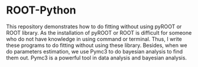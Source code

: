 # ROOT-Python
This repository demonstrates how to do fitting without using pyROOT or ROOT library. As the installation of pyROOT or ROOT 
is difficult for someone who do not have knowledge in using command or terminal. Thus, I write these programs to do fitting without
using these library. Besides, when we do parameters estimation, we use Pymc3 to do bayesian analysis to find them out. Pymc3 is a 
powerful tool in data analysis and bayesian analysis.

